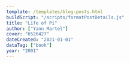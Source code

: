 ```yaml
---
template: /templates/blog-posts.html
buildScript: "/scripts/formatPostDetails.js"
title: "Life of Pi"
author: ["Yann Martel"]
cover: "6526427"
dateCreated: "2021-01-01"
dataTag: ["book"]
year: "2001"
---
```

